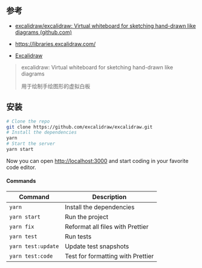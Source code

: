 ## 参考

- [excalidraw/excalidraw: Virtual whiteboard for sketching hand-drawn like diagrams (github.com)](https://github.com/excalidraw/excalidraw)

- https://libraries.excalidraw.com/
- [Excalidraw](https://excalidraw.com/)

> excalidraw: Virtual whiteboard for sketching hand-drawn like diagrams
>
> 用于绘制手绘图形的虚拟白板

## 安装

```bash
# Clone the repo
git clone https://github.com/excalidraw/excalidraw.git
# Install the dependencies
yarn
# Start the server
yarn start
```

Now you can open [http://localhost:3000](http://localhost:3000/) and start coding in your favorite code editor.

#### Commands

| Command            | Description                       |
| ------------------ | --------------------------------- |
| `yarn`             | Install the dependencies          |
| `yarn start`       | Run the project                   |
| `yarn fix`         | Reformat all files with Prettier  |
| `yarn test`        | Run tests                         |
| `yarn test:update` | Update test snapshots             |
| `yarn test:code`   | Test for formatting with Prettier |

